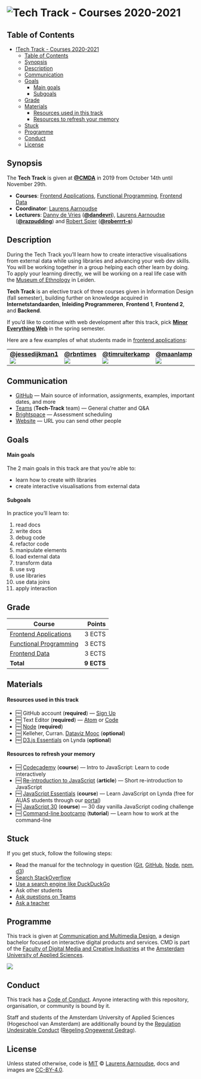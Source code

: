 # ![Tech Track - Courses 2020-2021][banner]

## Table of Contents

- [!Tech Track - Courses 2020-2021](#tech-track---courses-2020-2021)
  - [Table of Contents](#table-of-contents)
  - [Synopsis](#synopsis)
  - [Description](#description)
  - [Communication](#communication)
  - [Goals](#goals)
      - [Main goals](#main-goals)
      - [Subgoals](#subgoals)
  - [Grade](#grade)
  - [Materials](#materials)
      - [Resources used in this track](#resources-used-in-this-track)
      - [Resources to refresh your memory](#resources-to-refresh-your-memory)
  - [Stuck](#stuck)
  - [Programme](#programme)
  - [Conduct](#conduct)
  - [License](#license)

## Synopsis

The **Tech Track** is given at [**@CMDA**][cmda] in 2019 from
October 14th until November 29th.

*   **Courses**: [Frontend Applications][fa], [Functional Programming][fp],
    [Frontend Data][fd]
*   **Coordinator**: [Laurens Aarnoudse][razpudding-gh]
*   **Lecturers**:
    [Danny de Vries][dandevri-gh] ([**@dandevri**][dandevri-gh]),
    [Laurens Aarnoudse][razpudding-gh] ([**@razpudding**][razpudding-gh]) and
    [Robert Spier][roberrrt-s-gh] ([**@roberrrt-s**][roberrrt-s-gh])

## Description

During the Tech Track you’ll learn how to create interactive visualisations from external data while using libraries and advancing your web dev skills. You will be working together in a group helping each other learn by doing. To apply your learning directly, we will be working on a real life case with the [Museum of Ethnology][museum] in Leiden. 

**Tech Track** is an elective track of three courses given in Information
Design (fall semester), building further on knowledge acquired in
**Internetstandaarden**, **Inleiding Programmeren**, **Frontend 1**,
**Frontend 2**, and **Backend**.

If you’d like to continue with web development after this track, pick
[**Minor Everything Web**][minor] in the spring semester.

Here are a few examples of what students made in [frontend applications][fa]:

<!--lint disable maximum-line-length-->

<table>
  <tr valign="top">
    <td width="25%"><a href="https://github.com/jessedijkman1"><strong>@jessedijkman1</strong></a><br><a href="https://github.com/jessedijkman1/frontend-applications"><img src="https://raw.githubusercontent.com/cmda-tt/course-18-19/master/image/frontend-applications-jesse.png"></a></td>
    <td width="25%"><a href="https://github.com/rbntimes"><strong>@rbntimes</strong></a><br><a href="https://github.com/rbntimes/frontend-applications"><img src="https://raw.githubusercontent.com/cmda-tt/course-18-19/master/image/frontend-applications-robin.png"></a></td>
    <td width="25%"><a href="https://github.com/timruiterkamp"><strong>@timruiterkamp</strong></a><br><a href="https://github.com/timruiterkamp/frontend-applications"><img src="https://raw.githubusercontent.com/cmda-tt/course-18-19/master/image/frontend-applications-tim.png"></a></td>
    <td width="25%"><a href="https://github.com/maanlamp"><strong>@maanlamp</strong></a><br><a href="https://github.com/maanlamp/frontend-applications"><img src="https://raw.githubusercontent.com/cmda-tt/course-18-19/master/image/frontend-applications-wouter.png"></a></td>
  </tr>
</table>

<!--lint enable maximum-line-length-->

## Communication

*   [GitHub][home]
    — Main source of information, assignments, examples, important dates,
    and more
*   [Teams][] (**Tech-Track** team)
    — General chatter and Q&A
*   [Brightspace][]
    — Assessment scheduling
*   [Website][]
    — URL you can send other people

## Goals

#### Main goals

The 2 main goals in this track are that you’re able to:

*   <a name="goal-1"></a>
    learn how to create with libraries
*   <a name="goal-2"></a>
    create interactive visualisations from external data

#### Subgoals

In practice you’ll learn to:

1.  <a name="subgoal-1"></a>
    read docs
2.  <a name="subgoal-2"></a>
    write docs
3.  <a name="subgoal-3"></a>
    debug code
4.  <a name="subgoal-4"></a>
    refactor code
5.  <a name="subgoal-5"></a>
    manipulate elements
6.  <a name="subgoal-6"></a>
    load external data
7.  <a name="subgoal-7"></a>
    transform data
8.  <a name="subgoal-8"></a>
    use svg
9.  <a name="subgoal-9"></a>
    use libraries
10. <a name="subgoal-10"></a>
    use data joins
11. <a name="subgoal-11"></a>
    apply interaction

## Grade

| Course                       |     Points |
| ---------------------------- | ---------: |
| [Frontend Applications][fa]  |     3 ECTS |
| [Functional Programming][fp] |     3 ECTS |
| [Frontend Data][fd]          |     3 ECTS |
| **Total**                    | **9 ECTS** |

## Materials

#### Resources used in this track

*   🆓 GitHub account (**required**)
    — [Sign Up](https://help.github.com/articles/signing-up-for-a-new-github-account/)
*   🆓 Text Editor (**required**)
    — [Atom](https://atom.io) or [Code](https://code.visualstudio.com)
*   🆓 [Node](https://nodejs.org/en/) (**required**)
*   🆓 Kelleher, Curran. [Dataviz Mooc](https://github.com/curran/dataviz-course-2018)
    (**optional**)
*   🆓 [D3.js Essentials](https://www.lynda.com/D3-js-tutorials/Welcome/504428/549380-4.html)
    on Lynda (**optional**)

#### Resources to refresh your memory

*   🆓 [Codecademy](https://www.codecademy.com/learn/introduction-to-javascript)
    (**course**) — Intro to JavaScript: Learn to code interactively
*   🆓 [Re-introduction to JavaScript](https://developer.mozilla.org/Web/JavaScript/A_re-introduction_to_JavaScript)
    (**article**) — Short re-introduction to JavaScript
*   🆓 [JavaScript Essentials](https://www.lynda.com/JavaScript-tutorials/JavaScript-Essential-Training/574716-2.html)
    (**course**) — Learn JavaScript on Lynda
    (free for AUAS students through our [portal][lynda-portal])
*   🆓 [JavaScript 30](https://javascript30.com)
    (**course**) — 30 day vanilla JavaScript coding challenge
*   🆓 [Command-line bootcamp](http://rik.smith-unna.com/command_line_bootcamp/)
    (**tutorial**) — Learn how to work at the command-line

## Stuck

If you get stuck, follow the following steps:

*   Read the manual for the technology in question
    ([Git](https://git-scm.com/docs),
    [GitHub](https://guides.github.com),
    [Node](https://nodejs.org/api/),
    [npm](https://docs.npmjs.com),
    [d3](https://d3js.org))
*   [Search StackOverflow](https://stackoverflow.com)
*   [Use a search engine like DuckDuckGo](https://duckduckgo.com)
*   Ask other students
*   [Ask questions on Teams][teams]
*   [Ask a teacher][synopsis]

## Programme

This track is given at [Communication and Multimedia Design][bachelor], a
design bachelor focused on interactive digital products and services.
CMD is part of the [Faculty of Digital Media and Creative Industries][faculty]
at the [Amsterdam University of Applied Sciences][university].

[![][cmd-logo]][bachelor]

## Conduct

This track has a [Code of Conduct][coc].
Anyone interacting with this repository, organisation, or community is bound
by it.

Staff and students of the Amsterdam University of Applied Sciences (Hogeschool
van Amsterdam) are additionally bound by the [Regulation Undesirable
Conduct][ruc] ([Regeling Ongewenst Gedrag][rog]).

## License

Unless stated otherwise, code is [MIT][] © [Laurens Aarnoudse][razpudding-gh],
docs and images are [CC-BY-4.0][].

<!-- Definitions -->

[bachelor]: https://www.cmd-amsterdam.nl/english/

[faculty]: https://www.amsterdamuas.com/faculty/fdmci/faculty-of-digital-media-and-creative-industries.html

[university]: https://www.amsterdamuas.com

[cmd-logo]: images/cmd.jpg

[coc]: code-of-conduct.md

[ruc]: https://www.amsterdamuas.com/practical-matters/algemeen/hva-breed/juridische-zaken/legal-affairs/regulation-undesirable-conduct/regulation-undesirable-conduct.html#anker-3-complaints-authority

[rog]: https://www.hva.nl/praktisch/algemeen/hva-breed/juridische-zaken/loket-beroep-bezwaar-en-klacht/regeling-ongewenst-gedrag/regeling-ongewenst-gedrag.html?origin=gbS4rg%2FDTZuxQ6lGVF%2BN1A

[mit]: license.md#code

[cc-by-4.0]: license.md#documentation-and-images

[banner]: https://cdn.jsdelivr.net/gh/cmda-tt/logo@d3abd8b1/banner.svg

[synopsis]: #synopsis

[cmda]: https://github.com/cmda

[fa]: frontend-applications

[fp]: functional-programming

[fd]: frontend-data

[dandevri-gh]: https://github.com/dandevri

[razpudding-gh]: https://github.com/Razpudding

[roberrrt-s-gh]: https://github.com/roberrrt-s

[minor]: https://cmda.github.io/minor-everything-web/

[home]: https://github.com/cmda-tt

[website]: https://cmda-tt.github.io/course-19-20/

[museum]: https://www.volkenkunde.nl/

[teams]: https://teams.microsoft.com/l/team/19%3abb5d1ccf5b92468dae0e0cc06c52a12e%40thread.tacv2/conversations?groupId=9797115c-dc0c-415f-a740-1c0a825baee1&tenantId=0907bb1e-21fc-476f-8843-02d09ceb59a7

[Brightspace]: https://dlo.mijnhva.nl/d2l/home/32180

[lynda-portal]: https://lyndaportal.ict.hva.nl

